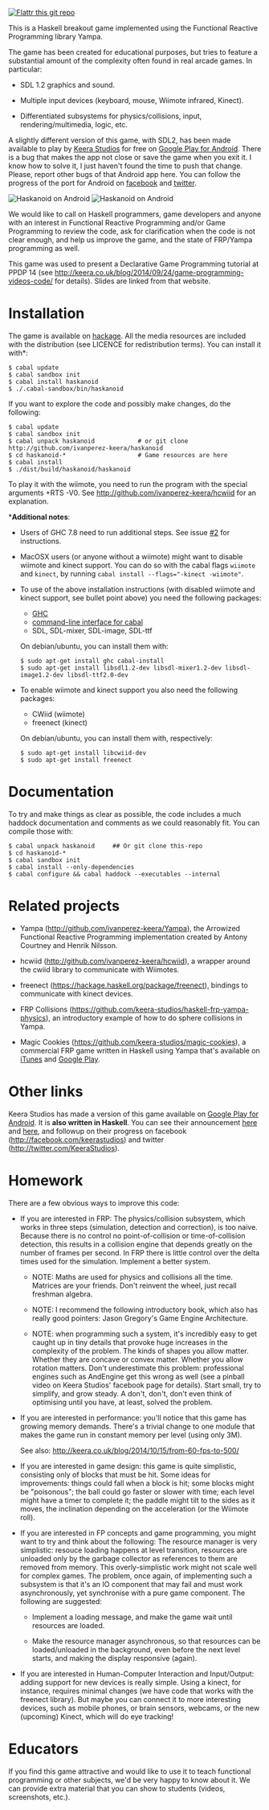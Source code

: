 [![Flattr this git repo](http://api.flattr.com/button/flattr-badge-large.png)](https://flattr.com/submit/auto?user_id=ivanperez-keera&url=https://github.com/ivanperez-keera/haskanoid&title=Haskanoid&language=&tags=github&category=software)

This is a Haskell breakout game implemented using the Functional
Reactive Programming library Yampa.

The game has been created for educational purposes, but tries to feature a
substantial amount of the complexity often found in real arcade games. In
particular:

* SDL 1.2 graphics and sound.

* Multiple input devices (keyboard, mouse, Wiimote infrared, Kinect).

* Differentiated subsystems for physics/collisions, input,
  rendering/multimedia, logic, etc.

A slightly different version of this game, with SDL2, has been made available
to play by [Keera Studios](https://facebook.com/keerastudios) for free on
[Google Play for
Android](https://play.google.com/store/apps/details?id=uk.co.keera.games.breakout.beta).
There is a bug that makes the app not close or save the game when you exit it.
I know how to solve it, I just haven't found the time to push that change.
Please, report other bugs of that Android app here. You can follow the progress
of the port for Android on [facebook](http://facebook.com/keerastudios) and
[twitter](http://twitter.com/KeeraStudios).

![Haskanoid on Android](screenshots/android.gif?raw=true)
![Haskanoid on Android](screenshots/android-lg.gif?raw=true)

We would like to call on Haskell programmers, game developers and anyone with
an interest in Functional Reactive Programming and/or Game Programming to
review the code, ask for clarification when the code is not clear enough, and
help us improve the game, and the state of FRP/Yampa programming as well.

This game was used to present a Declarative Game Programming tutorial at PPDP
14 (see
http://keera.co.uk/blog/2014/09/24/game-programming-videos-code/ for
details). Slides are linked from that website.

# Installation

The game is available on [hackage](https://hackage.haskell.org/package/SpaceInvaders). All the media resources are included with the distribution (see LICENCE for redistribution terms).  You can install it with*:

```
$ cabal update
$ cabal sandbox init
$ cabal install haskanoid
$ ./.cabal-sandbox/bin/haskanoid
```

If you want to explore the code and possibly make changes, do the following:

```
$ cabal update
$ cabal sandbox init
$ cabal unpack haskanoid            # or git clone http://github.com/ivanperez-keera/haskanoid
$ cd haskanoid-*                    # Game resources are here
$ cabal install
$ ./dist/build/haskanoid/haskanoid
```

To play it with the wiimote, you need to run the program with the special
arguments +RTS -V0. See http://github.com/ivanperez-keera/hcwiid for an
explanation.

*__Additional notes__:

 * Users of GHC 7.8 need to run additional steps. See issue [#2](../../issues/2) for instructions.
 * MacOSX users (or anyone without a wiimote) might want to disable wiimote and kinect support. You can do so with the cabal flags `wiimote` and `kinect`, by running `cabal install --flags="-kinect -wiimote"`.
 * To use of the above installation instructions (with disabled wiimote and kinect support, see bullet point above) you need the following packages:

   * [GHC](https://www.haskell.org/ghc/)
   * [command-line interface for cabal](https://github.com/haskell/cabal/tree/master/cabal-install)
   * SDL, SDL-mixer, SDL-image, SDL-ttf

   On debian/ubuntu, you can install them with:

   ```
   $ sudo apt-get install ghc cabal-install
   $ sudo apt-get install libsdl1.2-dev libsdl-mixer1.2-dev libsdl-image1.2-dev libsdl-ttf2.0-dev
   ```

 * To enable wiimote and kinect support you also need the following packages:

   * CWiid (wiimote)
   * freenect (kinect)

   On debian/ubuntu, you can install them with, respectively:

   ```
   $ sudo apt-get install libcwiid-dev
   $ sudo apt-get install freenect
   ```

# Documentation

To try and make things as clear as possible, the code includes a much haddock
documentation and comments as we could reasonably fit. You can compile
those with:

```
$ cabal unpack haskanoid     ## Or git clone this-repo
$ cd haskanoid-*
$ cabal sandbox init
$ cabal install --only-dependencies
$ cabal configure && cabal haddock --executables --internal
```

# Related projects

* Yampa (http://github.com/ivanperez-keera/Yampa), the Arrowized Functional
Reactive Programming implementation created by Antony Courtney and Henrik Nilsson.

* hcwiid (http://github.com/ivanperez-keera/hcwiid), a wrapper around
the cwiid library to communicate with Wiimotes.

* freenect (https://hackage.haskell.org/package/freenect), bindings to
communicate with kinect devices.

* FRP Collisions (https://github.com/keera-studios/haskell-frp-yampa-physics),
an introductory example of how to do sphere collisions in Yampa.

* Magic Cookies (https://github.com/keera-studios/magic-cookies), a commercial
  FRP game written in Haskell using Yampa that's available on
[iTunes](https://itunes.apple.com/us/app/magic-cookies/id1244709871) and
[Google
Play](https://play.google.com/store/apps/details?id=uk.co.keera.games.magiccookies&hl=en).

# Other links

Keera Studios has made a version of this game available on [Google Play for
Android](https://play.google.com/store/apps/details?id=uk.co.keera.games.breakout.beta).
It is **also written in Haskell**. You can see their announcement
[here](http://keera.co.uk/blog/2014/11/24/haskell-android-games-adventure-engine-beta-testing/)
and [here](http://keera.co.uk/blog/?p=690), and followup on their progress on
facebook (http://facebook.com/keerastudios) and twitter
(http://twitter.com/KeeraStudios).

# Homework

There are a few obvious ways to improve this code:

* If you are interested in FRP: The physics/collision subsystem,
  which works in three steps (simulation, detection and correction),
  is too naive. Because there is no control no point-of-collision or
  time-of-collision detection, this results in a collision engine that depends
  greatly on the number of frames per second. In FRP there is little control over
  the delta times used for the simulation. Implement a better system.

  * NOTE: Maths are used for physics and collisions all the time. Matrices are
    your friends. Don't reinvent the wheel, just recall freshman algebra.

  * NOTE: I recommend the following introductory book, which also
    has really good pointers: Jason Gregory's Game Engine Architecture.

  * NOTE: when programming such a system, it's incredibly easy to get
    caught up in tiny details that provoke huge increases in the complexity of
    the problem. The kinds of shapes you allow matter. Whether they are concave or
    convex matter. Whether you allow rotation matters. Don't underestimate this
    problem: professional engines such as AndEngine get this wrong as well (see a
    pinball video on Keera Studios' facebook page for details).
	Start small, try to simplify, and grow steady. A don't, don't, don't
    even think of optimising until you have, at least, solved the problem.

* If you are interested in performance: you'll notice that this game has
  growing memory demands.  There's a trivial change to one module that makes
  the game run in constant memory per level (using only 3M).

  See also: http://keera.co.uk/blog/2014/10/15/from-60-fps-to-500/

* If you are interested in game design: this game is quite simplistic,
  consisting only of blocks that must be hit. Some ideas for improvements:
  things could fall when a block is hit; some blocks might be "poisonous";
  the ball could go faster or slower with time; each level might have
  a timer to complete it; the paddle might tilt to the sides as it moves,
  the inclination depending on the acceleration (or the Wiimote roll).

* If you are interested in FP concepts and game programming, you might want
  to try and think about the following: The resource manager is very
  simplistic: resouce loading happens at level transition, resources are
  unloaded only by the garbage collector as references to them are removed from
  memory. This overly-simplistic work might not scale well for complex
  games. The problem, once again, of implementing such a subsystem is that it's
  an IO component that may fail and must work asynchronously, yet synchronise
  with a pure game component. The following are suggested:

  * Implement a loading message, and make the game wait until resources
    are loaded.

  * Make the resource manager asynchronous, so that resources can
    be loaded/unloaded in the background, even before the next
    level starts, and making the display responsive (again).

* If you are interested in Human-Computer Interaction and Input/Output:
  adding support for new devices is really simple. Using a kinect,
  for instance, requires minimal changes (we have code that works with
  the freenect library). But maybe you can connect it to more interesting
  devices, such as mobile phones, or brain sensors, webcams, or the new
  (upcoming) Kinect, which will do eye tracking!

# Educators

If you find this game attractive and would like to use it to teach functional
programming or other subjects, we'd be very happy to know about it. We can
provide extra material that you can show to students (videos, screenshots,
etc.).
